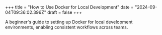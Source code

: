 +++
title = "How to Use Docker for Local Development"
date = "2024-09-04T09:36:02.396Z"
draft = false
+++

A beginner's guide to setting up Docker for local development environments, enabling consistent workflows across teams.
        